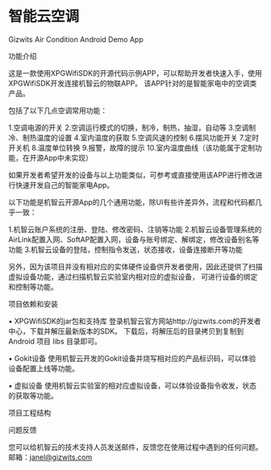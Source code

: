 智能云空调
=============

Gizwits Air Condition Android Demo App

功能介绍

这是一款使用XPGWifiSDK的开源代码示例APP，可以帮助开发者快速入手，使用XPGWifiSDK开发连接机智云的物联APP。
该APP针对的是智能家电中的空调类产品。

包括了以下几点空调常用功能：

1.空调电源的开关
2.空调运行模式的切换，制冷，制热，抽湿，自动等
3.空调制冷、制热温度的设置
4.室内温度的获取
5.空调风速的控制
6.摆风功能开关
7.定时开关机
8.温度单位转换
9.报警，故障的提示
10.室内温度曲线（该功能属于定制功能，在开源App中未实现）

如果开发者希望开发的设备与以上功能类似，可参考或直接使用该APP进行修改进行快速开发自己的智能家电App。

以下功能是机智云开源App的几个通用功能，除UI有些许差异外，流程和代码都几乎一致：

1.机智云账户系统的注册、登陆、修改密码、注销等功能
2.机智云设备管理系统的AirLink配置入网、SoftAP配置入网，设备与账号绑定、解绑定，修改设备别名等功能
3.机智云设备的登陆，控制指令发送，状态接收，设备连接断开等功能

另外，因为该项目并没有相对应的实体硬件设备供开发者使用，因此还提供了扫描虚拟设备功能，通过扫描机智云实验室内相对应的虚拟设备，
可进行设备的绑定和控制等功能。

项目依赖和安装

▪	XPGWifiSDK的jar包和支持库
登录机智云官方网站http://gizwits.com的开发者中心，下载并解压最新版本的SDK。
下载后，将解压后的目录拷贝到复制到 Android 项目 libs 目录即可。

▪	Gokit设备
使用机智云开发的Gokit设备并烧写相对应的产品标识码，可以体验设备配置上线等功能。

▪	虚拟设备
使用机智云实验室的相对应虚拟设备，可以体验设备指令收发，状态的获取等功能。

项目工程结构











问题反馈

您可以给机智云的技术支持人员发送邮件，反馈您在使用过程中遇到的任何问题。
邮箱：janel@gizwits.com
